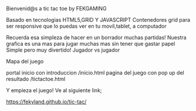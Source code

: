 Bienvenid@s a tic tac toe by FEKGAMING

Basado en tecnologias HTML5,GRID Y JAVASCRIPT
Contenedores grid para ser responsive que lo puedas ver en tu movil,tablet, a computador
  
  

Recuerda esa simpleza de hacer en un borrador muchas partidas! Nuestra grafica es una mas para jugar muchas mas sin tener que gastar papel
Simple pero muy divertido!
Jugador vs jugador 

Mapa del juego

portal inicio con introduccion /inicio.html
pagina del juego con pop up del resultado /tictactoe.html

Y empieza el juego!
Ve al siguiente link;

https://fekyland.github.io/tic-tac/
